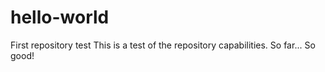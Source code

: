 # hello-world
First repository test
This is a test of the repository capabilities. 
So far...
So good!

